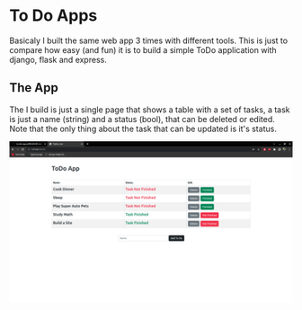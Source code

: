 # To Do Apps
Basicaly I built the same web app 3 times with different tools. This is just to compare how easy (and fun) it is to build a simple ToDo application with django, flask and express.

## The App
The I build is just a single page that shows a table with a set of tasks, a task is just a name (string) and a status (bool), that can be deleted or edited. Note that the only thing about the task that can be updated is it's status. 

![Screenshot](https://github.com/felix2000jp/to-do-apps/blob/main/public/todo.png)

